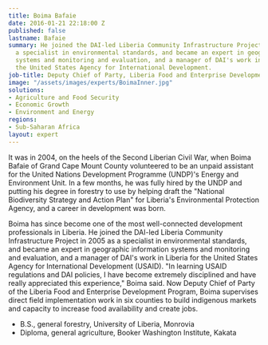```yaml
---
title: Boima Bafaie
date: 2016-01-21 22:18:00 Z
published: false
lastname: Bafaie
summary: He joined the DAI-led Liberia Community Infrastructure Project in 2005 as
  a specialist in environmental standards, and became an expert in geographic information
  systems and monitoring and evaluation, and a manager of DAI's work in Liberia for
  the United States Agency for International Development.
job-title: Deputy Chief of Party, Liberia Food and Enterprise Development
image: "/assets/images/experts/BoimaInner.jpg"
solutions:
- Agriculture and Food Security
- Economic Growth
- Environment and Energy
regions:
- Sub-Saharan Africa
layout: expert
---
```


It was in 2004, on the heels of the Second Liberian Civil War, when Boima Bafaie of Grand Cape Mount County volunteered to be an unpaid assistant for the United Nations Development Programme (UNDP)'s Energy and Environment Unit. In a few months, he was fully hired by the UNDP and putting his degree in forestry to use by helping draft the "National Biodiversity Strategy and Action Plan" for Liberia's Environmental Protection Agency, and a career in development was born.

Boima has since become one of the most well-connected development professionals in Liberia. He joined the DAI-led Liberia Community Infrastructure Project in 2005 as a specialist in environmental standards, and became an expert in geographic information systems and monitoring and evaluation, and a manager of DAI's work in Liberia for the United States Agency for International Development (USAID). "In learning USAID regulations and DAI policies, I have become extremely disciplined and have really appreciated this experience," Boima said. Now Deputy Chief of Party of the Liberia Food and Enterprise Development Program, Boima supervises direct field implementation work in six counties to build indigenous markets and capacity to increase food availability and create jobs.

* B.S., general forestry, University of Liberia, Monrovia
* Diploma, general agriculture, Booker Washington Institute, Kakata

